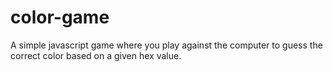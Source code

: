 # color-game
A simple javascript game where you play against the computer to guess the correct color based on a given hex value.
